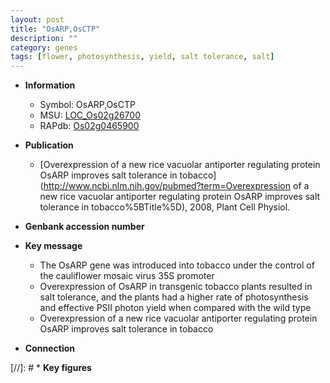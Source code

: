 ```yaml
---
layout: post
title: "OsARP,OsCTP"
description: ""
category: genes
tags: [flower, photosynthesis, yield, salt tolerance, salt]
---
```


* **Information**  
    + Symbol: OsARP,OsCTP  
    + MSU: [LOC_Os02g26700](http://rice.uga.edu/cgi-bin/ORF_infopage.cgi?orf=LOC_Os02g26700)  
    + RAPdb: [Os02g0465900](http://rapdb.dna.affrc.go.jp/viewer/gbrowse_details/irgsp1?name=Os02g0465900)  

* **Publication**  
    + [Overexpression of a new rice vacuolar antiporter regulating protein OsARP improves salt tolerance in tobacco](http://www.ncbi.nlm.nih.gov/pubmed?term=Overexpression of a new rice vacuolar antiporter regulating protein OsARP improves salt tolerance in tobacco%5BTitle%5D), 2008, Plant Cell Physiol.

* **Genbank accession number**  

* **Key message**  
    + The OsARP gene was introduced into tobacco under the control of the cauliflower mosaic virus 35S promoter
    + Overexpression of OsARP in transgenic tobacco plants resulted in salt tolerance, and the plants had a higher rate of photosynthesis and effective PSII photon yield when compared with the wild type
    + Overexpression of a new rice vacuolar antiporter regulating protein OsARP improves salt tolerance in tobacco

* **Connection**  

[//]: # * **Key figures**  


